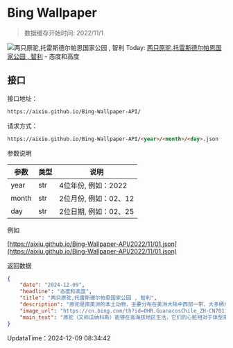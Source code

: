 # Bing Wallpaper

> 数据缓存开始时间: 2022/11/1

![两只原驼,托雷斯德尔帕恩国家公园 , 智利](https://cn.bing.com/th?id=OHR.GuanacosChile_ZH-CN7011761081_1920x1080.webp)
Today: [两只原驼,托雷斯德尔帕恩国家公园 , 智利](https://cn.bing.com/th?id=OHR.GuanacosChile_ZH-CN7011761081_1920x1080.webp) - 态度和高度

## 接口

接口地址：

```html
https://aixiu.github.io/Bing-Wallpaper-API/
```

请求方式：

```html
https://aixiu.github.io/Bing-Wallpaper-API/<year>/<month>/<day>.json
```

参数说明

| 参数 | 类型 | 说明 |
| - | - | - |
| year | str | 4位年份, 例如：2022 |
| month | str | 2位月份, 例如：02、12 |
| day | str | 2位日期, 例如：02、25 |

例如

[https://aixiu.github.io/Bing-Wallpaper-API/2022/11/01.json](https://aixiu.github.io/Bing-Wallpaper-API/2022/11/01.json)

返回数据

```json
{
    "date": "2024-12-09",
    "headline": "态度和高度",
    "title": "两只原驼,托雷斯德尔帕恩国家公园 , 智利",
    "description": "原驼是南美洲的本土动物，主要分布在美洲大陆中西部一带，大多栖息在秘鲁与玻利维亚交界的安第斯山脉。原驼生性机警敏捷，喜欢成群外出觅食，性格相对温顺。",
    "image_url": "https://cn.bing.com/th?id=OHR.GuanacosChile_ZH-CN7011761081_1920x1080.webp",
    "main_text": "原驼（又称瓜纳科斯）能够在高海拔地区生活，它们的心脏相对于体型来说很大，单位体积血液内所含血红蛋白的量大约是人类血液的四倍。"
}
```

UpdataTime：2024-12-09 08:34:42
